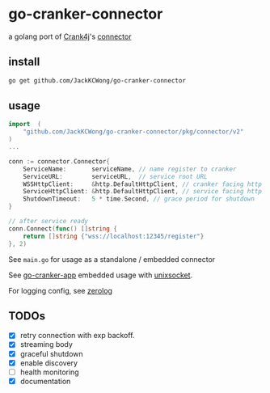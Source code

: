 # go-cranker-connector

a golang port of [Crank4j](https://github.com/danielflower/crank4j)'s [connector](https://github.com/danielflower/crank4j/tree/master/crank4j-connector-embedded)


## install

```bash
go get github.com/JackKCWong/go-cranker-connector
```


## usage

```go
import	(
	"github.com/JackKCWong/go-cranker-connector/pkg/connector/v2"
)
...

conn := connector.Connector{
    ServiceName:       serviceName, // name register to cranker
    ServiceURL:        serviceURL,  // service root URL
    WSSHttpClient:     &http.DefaultHttpClient, // cranker facing http client, used for websocket connection
    ServiceHttpClient: &http.DefaultHttpClient, // service facing http client, used for servicing request/response
    ShutdownTimeout:   5 * time.Second, // grace period for shutdown 
}

// after service ready
conn.Connect(func() []string {
	return []string {"wss://localhost:12345/register"}
}, 2)
```

See `main.go` for usage as a standalone / embedded connector

See [go-cranker-app](https://github.com/JackKCWong/go-cranker-app) embedded usage with [unixsocket](https://en.wikipedia.org/wiki/Unix_domain_socket).

For logging config, see [zerolog](https://github.com/rs/zerolog)


## TODOs

- [x] retry connection with exp backoff.
- [x] streaming body
- [x] graceful shutdown
- [x] enable discovery
- [ ] health monitoring
- [x] documentation
